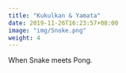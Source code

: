 ```yaml
---
title: "Kukulkan & Yamata"
date: 2019-11-26T16:23:57+08:00
image: "img/Snoke.png"
weight: 4
---
```


When Snake meets Pong.

